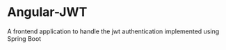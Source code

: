 # Angular-JWT
A frontend application to handle the jwt authentication implemented using Spring Boot
